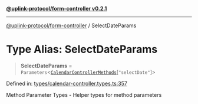 [**@uplink-protocol/form-controller v0.2.1**](../README.md)

***

[@uplink-protocol/form-controller](../globals.md) / SelectDateParams

# Type Alias: SelectDateParams

> **SelectDateParams** = `Parameters`\<[`CalendarControllerMethods`](../interfaces/CalendarControllerMethods.md)\[`"selectDate"`\]\>

Defined in: [types/calendar-controller.types.ts:357](https://github.com/jmkcoder/uplink-protocol-calendar/blob/311e0b81efba7399cf1c367c0a2007aa66f3b830/src/types/calendar-controller.types.ts#L357)

Method Parameter Types - Helper types for method parameters
